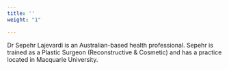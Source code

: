 ```yaml
---
title: ''
weight: "1"

---
```

Dr Sepehr Lajevardi is an Australian-based health professional. Sepehr is trained as a Plastic Surgeon (Reconstructive & Cosmetic) and has a practice located in Macquarie University.